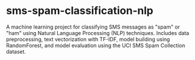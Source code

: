 # sms-spam-classification-nlp
A machine learning project for classifying SMS messages as "spam" or "ham" using Natural Language Processing (NLP) techniques. Includes data preprocessing, text vectorization with TF-IDF, model building using RandomForest, and model evaluation using the UCI SMS Spam Collection dataset.
